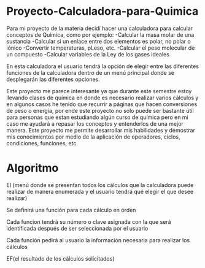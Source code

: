 # Proyecto-Calculadora-para-Quimica

Para mi proyecto de la materia decidí hacer una calculadora para calcular conceptos de Química, como por ejemplo: 
-Calcular la masa molar de una sustancia
-Calcular si un enlace entre dos elementos es polar, no polar o iónico
-Convertir temperaturas, pLeso, etc.
-Calcular el peso molecular de un compuesto
-Calcular variables de la Ley de los gases ideales

En esta calculadora el usuario tendrá la opción de elegir entre las diferentes funciones de la calculadora dentro de un menú principal donde se desplegarán las diferentes opciones. 

Este proyecto me parece interesante ya que durante este semestre estoy llevando clases de química en donde es necesario realizar varios cálculos y en algunos casos he tenido que recurrir a páginas que hacen conversiones de peso o energía, por ende este proyecto no solo puede ser bastante útil para personas que estan estudiando algún curso de química pero en mi caso me ayudará a repasar los conceptos y entenderlos de una mejor manera.
Este proyecto me permite desarrollar mis habilidades y demostrar mis conocimientos por medio de la aplicación de operadores, ciclos, condiciones, funciones, etc. 

# Algoritmo

EI (menú donde se presentan todos los cálculos que la calculadora puede realizar de manera enumerada y el usuario tendrá qué elegir el que desee realizar)

Se definirá una función para cada cálculo en órden

Cada funcion tendrá su número o clave asignada con la que será identificada después de ser seleccionada por el usuario

Cada función pedirá al usuario la información necesaria para realizar los cálculos 

EF(el resultado de los cálculos solicitados)

